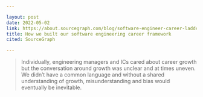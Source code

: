 ```yaml
---

layout: post
date: 2022-05-02
link: https://about.sourcegraph.com/blog/software-engineer-career-ladder/
title: How we built our software engineering career framework
cited: SourceGraph

---
```


> Individually, engineering managers and ICs cared about career growth but the conversation around growth was unclear and at times uneven. We didn’t have a common language and without a shared understanding of growth, misunderstanding and bias would eventually be inevitable.